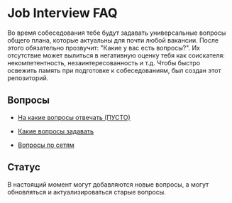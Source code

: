 # Job Interview FAQ
Во время собеседования тебе будут задавать универсальные вопросы общего плана, которые актуальны для почти любой вакансии. 
После этого обязательно прозвучит: "Какие у вас есть вопросы?". Их отсутствие может вылиться в негативную оценку тебя как соискателя: некомпетентность, незаинтересованность и т.д.
Чтобы быстро освежить память при подготовке к собеседованиям, был создан этот репозиторий.

## Вопросы
* [На какие вопросы отвечать (ПУСТО)](./hr_questions.md)
* [Какие вопросы задавать](./my_questions.md)

* [Вопросы по сетям](./network_questions.md)

## Статус
В настоящий момент могут добавляются новые вопросы, а могут обновляться и актуализироваться старые вопросы.
